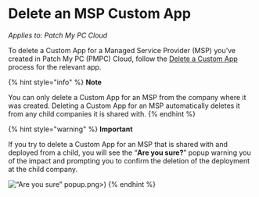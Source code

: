 # Delete an MSP Custom App

_Applies to: Patch My PC Cloud_

To delete a Custom App for a Managed Service Provider (MSP) you’ve created in Patch My PC (PMPC) Cloud, follow the [Delete a Custom App](../../custom-apps/delete-a-custom-app.md) process for the relevant app.

{% hint style="info" %}
**Note**

You can only delete a Custom App for an MSP from the company where it was created. Deleting a Custom App for an MSP automatically deletes it from any child companies it is shared with.
{% endhint %}

{% hint style="warning" %}
**Important**

If you try to delete a Custom App for an MSP that is shared with and deployed from a child, you will see the “**Are you sure?**” popup warning you of the impact and prompting you to confirm the deletion of the deployment at the child company.

![“Are you sure” popup](/_images/gitbook/image%20%28343).png>)
{% endhint %}
